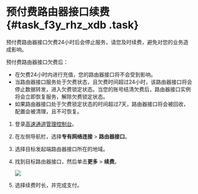 # 预付费路由器接口续费 {#task_f3y_rhz_xdb .task}

预付费路由器接口欠费24小时后会停止服务，请您及时续费，避免对您的业务造成影响。

预付费路由器接口欠费后：

-   在欠费24小时内进行充值，您的路由器接口将不会受到影响。
-   当路由器接口服务处于欠费状态，且欠费时间超过24小时，该路由器接口将会停止数据转发，进入欠费锁定状态。当您的账号结清欠费后，路由器接口实例将会立即恢复服务，解除欠费锁定状态。
-   如果路由器接口处于欠费锁定状态的时间超过7天，路由器接口将会被回收，配置会被清理，且不可恢复。

1.  登录[高速通道管理控制台](https://vpc.console.aliyun.com/expressConnect#/)。 
2.  在左侧导航栏，选择**专有网络连接** \> **路由器接口**。 
3.  选择目标发起端路由器接口所在的地域。 
4.  找到目标路由器接口，然后单击**更多** \> **续费**。 

    ![](http://static-aliyun-doc.oss-cn-hangzhou.aliyuncs.com/assets/img/13838/15350121623922_zh-CN.png)

5.  选择续费时长，并完成支付。 

